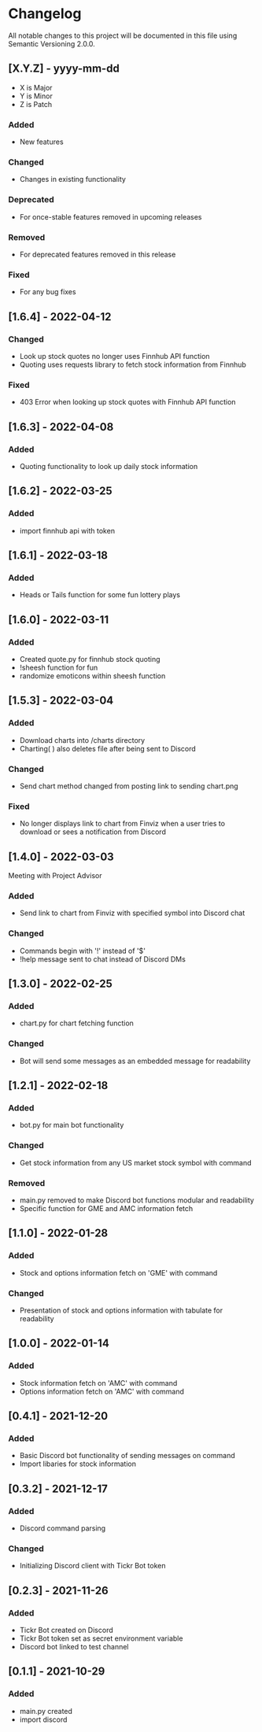 # Changelog
All notable changes to this project will be documented in this file using Semantic Versioning 2.0.0.


## [X.Y.Z] - yyyy-mm-dd
- X is Major
- Y is Minor
- Z is Patch
### Added
- New features
### Changed
- Changes in existing functionality
### Deprecated
- For once-stable features removed in upcoming releases
### Removed
- For deprecated features removed in this release
### Fixed
- For any bug fixes


## [1.6.4] - 2022-04-12
### Changed
- Look up stock quotes no longer uses Finnhub API function
- Quoting uses requests library to fetch stock information from Finnhub
### Fixed
- 403 Error when looking up stock quotes with Finnhub API function


## [1.6.3] - 2022-04-08
### Added
- Quoting functionality to look up daily stock information


## [1.6.2] - 2022-03-25
### Added
- import finnhub api with token


## [1.6.1] - 2022-03-18
### Added
- Heads or Tails function for some fun lottery plays


## [1.6.0] - 2022-03-11
### Added
- Created quote.py for finnhub stock quoting
- !sheesh function for fun
- randomize emoticons within sheesh function


## [1.5.3] - 2022-03-04
### Added 
- Download charts into /charts directory
- Charting( ) also deletes file after being sent to Discord
### Changed
- Send chart method changed from posting link to sending chart.png
### Fixed
- No longer displays link to chart from Finviz when a user tries to download or sees a notification from Discord


## [1.4.0] - 2022-03-03
Meeting with Project Advisor
### Added
- Send link to chart from Finviz with specified symbol into Discord chat
### Changed
- Commands begin with '!' instead of '$'
- !help message sent to chat instead of Discord DMs


## [1.3.0] - 2022-02-25
### Added
- chart.py for chart fetching function
### Changed
- Bot will send some messages as an embedded message for readability


## [1.2.1] - 2022-02-18
### Added
- bot.py for main bot functionality
### Changed
- Get stock information from any US market stock symbol with command
### Removed
- main.py removed to make Discord bot functions modular and readability
- Specific function for GME and AMC information fetch


## [1.1.0] - 2022-01-28
### Added
- Stock and options information fetch on 'GME' with command
### Changed
- Presentation of stock and options information with tabulate for readability


## [1.0.0] - 2022-01-14
### Added
- Stock information fetch on 'AMC' with command
- Options information fetch on 'AMC' with command


## [0.4.1] - 2021-12-20
### Added
- Basic Discord bot functionality of sending messages on command
- Import libaries for stock information


## [0.3.2] - 2021-12-17
### Added
- Discord command parsing
### Changed
- Initializing Discord client with Tickr Bot token


## [0.2.3] - 2021-11-26
### Added
- Tickr Bot created on Discord
- Tickr Bot token set as secret environment variable
- Discord bot linked to test channel


## [0.1.1] - 2021-10-29
### Added
- main.py created
- import discord